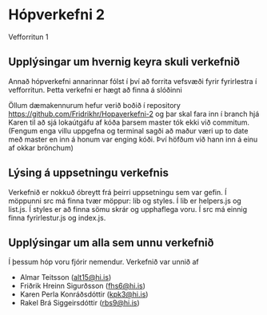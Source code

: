 # Hópverkefni 2
Vefforritun 1

## Upplýsingar um hvernig keyra skuli verkefnið

Annað hópverkefni annarinnar fólst í því að forrita vefsvæði fyrir fyrirlestra í vefforritun. Þetta verkefni er hægt að finna á slóðinni   

Öllum dæmakennurum hefur verið boðið í repository https://github.com/Fridrikhr/Hopaverkefni-2
 og þar skal fara inn í branch hjá Karen til að sjá lokaútgáfu af kóða þarsem master tók ekki við commitum.
(Fengum enga villu uppgefna og terminal sagði að maður væri up to date með master en inn á honum var enging kóði. Því höfðum við hann inn á einu af okkar brönchum)

## Lýsing á uppsetningu verkefnis 

Verkefnið er nokkuð óbreytt frá þeirri uppsetningu sem var gefin. Í möppunni src má finna tvær möppur: lib og styles. Í lib er helpers.js og list.js. Í styles er að finna sömu skrár og upphaflega voru. Í src má einnig finna fyrirlestur.js og index.js. 

## Upplýsingar um alla sem unnu verkefnið

Í þessum hóp voru fjórir nemendur. Verkefnið var unnið af 

- Almar Teitsson (alt15@hi.is)
- Friðrik Hreinn Sigurðsson (fhs6@hi.is)
- Karen Perla Konráðsdóttir (kpk3@hi.is)
- Rakel Brá Siggeirsdóttir (rbs9@hi.is)





